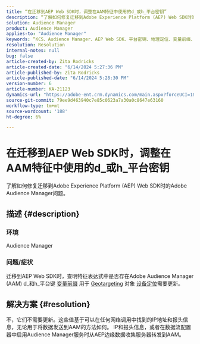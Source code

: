 ```yaml
---
title: “在迁移到AEP Web SDK时，调整在AAM特征中使用的d_或h_平台密钥”
description: “了解如何修复迁移到Adobe Experience Platform (AEP) Web SDK时的Adobe Audience Manager问题。”
solution: Audience Manager
product: Audience Manager
applies-to: "Audience Manager"
keywords: “KCS、Audience Manager、AEP Web SDK、平台密钥、地理定位、变量前缀、设备定位”
resolution: Resolution
internal-notes: null
bug: false
article-created-by: Zita Rodricks
article-created-date: "6/14/2024 5:27:36 PM"
article-published-by: Zita Rodricks
article-published-date: "6/14/2024 5:28:30 PM"
version-number: 6
article-number: KA-21123
dynamics-url: "https://adobe-ent.crm.dynamics.com/main.aspx?forceUCI=1&pagetype=entityrecord&etn=knowledgearticle&id=d4d26e63-732a-ef11-840a-002248084fbb"
source-git-commit: 79ee9d463940c7e85c0623a7a30a0c8647e63160
workflow-type: tm+mt
source-wordcount: '188'
ht-degree: 6%

---
```


# 在迁移到AEP Web SDK时，调整在AAM特征中使用的d_或h_平台密钥


了解如何修复迁移到Adobe Experience Platform (AEP) Web SDK时的Adobe Audience Manager问题。

## 描述 {#description}


### 环境

Audience Manager

### 问题/症状

迁移到AEP Web SDK时，查明特征表达式中是否存在Adobe Audience Manager (AAM) d_和h_平台键 [变量前缀](https://experienceleague.adobe.com/docs/audience-manager/user-guide/features/traits/trait-variable-prefixes.html) 用于 [Geotargeting](https://experienceleague.adobe.com/docs/audience-manager/user-guide/features/traits/trait-geotarget-keys.html) 对象 [设备定位](https://experienceleague.adobe.com/docs/audience-manager/user-guide/features/traits/trait-device-targeting.html)需要更新。


## 解决方案 {#resolution}


不，它们不需要更新。这些值基于可以在任何网络调用中找到的IP地址和报头信息，无论用于将数据发送到AAM的方法如何。 IP和报头信息，或者在数据流配置器中启用Audience Manager服务时从AEP边缘数据收集服务器转发到AAM。
